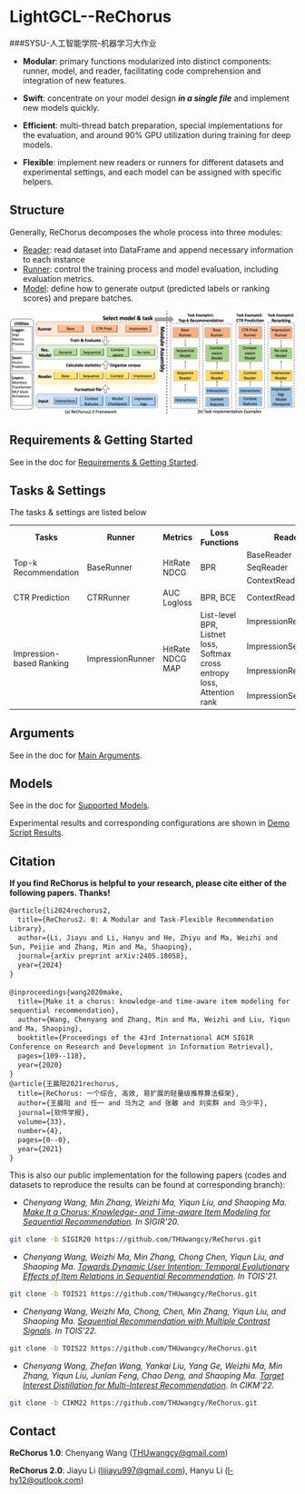 # LightGCL--ReChorus

###SYSU-人工智能学院-机器学习大作业
- **Modular**: primary functions modularized into distinct components: runner, model, and reader, facilitating code comprehension and integration of new features.
  
- **Swift**: concentrate on your model design ***in a single file*** and implement new models quickly.

- **Efficient**: multi-thread batch preparation, special implementations for the evaluation, and around 90% GPU utilization during training for deep models.

- **Flexible**: implement new readers or runners for different datasets and experimental settings, and each model can be assigned with specific helpers.

## Structure

Generally, ReChorus decomposes the whole process into three modules:

- [Reader](https://github.com/THUwangcy/ReChorus/tree/master/src/helpers/BaseReader.py): read dataset into DataFrame and append necessary information to each instance
- [Runner](https://github.com/THUwangcy/ReChorus/tree/master/src/helpers/BaseRunner.py): control the training process and model evaluation, including evaluation metrics.
- [Model](https://github.com/THUwangcy/ReChorus/tree/master/src/models/BaseModel.py): define how to generate output (predicted labels or ranking scores) and prepare batches.

![logo](./docs/_static/module_new.png)

## Requirements & Getting Started
See in the doc for [Requirements & Getting Started](https://github.com/THUwangcy/ReChorus/tree/master/docs/Getting_Started.md).

## Tasks & Settings

The tasks & settings are listed below

<table>
<tr><th> Tasks </th><th> Runner </th><th> Metrics </th><th> Loss Functions</th><th> Reader </th><th> BaseModel </th><th> Models</th><th> Model Modes </th></tr>
<tr><td rowspan="3"> Top-k Recommendation </td><td rowspan="3"> BaseRunner </td><td rowspan="3"> HitRate NDCG </td><td rowspan="3"> BPR </td><td> BaseReader </td><td> BaseModel.GeneralModel </td><td> general </td><td> '' </td></tr>
<tr><td> SeqReader </td><td> BaseModel.SequentialModel </td><td> sequential </td><td> '' </td></tr>
<tr><td> ContextReader </td><td> BaseContextModel.ContextModel </td><td> context </td><td> 'TopK' </td></tr>
<tr><td> CTR Prediction </td><td> CTRRunner </td><td> AUC Logloss </td><td> BPR, BCE </td><td> ContextReader </td><td> BaseContextModel.ContextCTRModel </td><td> context </td><td> 'CTR' </td></tr>
<tr><td rowspan="4"> Impression-based Ranking </td><td rowspan="4"> ImpressionRunner </td><td rowspan="4"> HitRate NDCG MAP </td><td rowspan="4"> List-level BPR, Listnet loss, Softmax cross entropy loss, Attention rank </td><td> ImpressionReader </td><td> BaseImpressionModel.ImpressionModel </td><td> general </td><td> 'Impression' </td></tr>
<tr><td> ImpressionSeqReader </td><td> BaseImpressionModel.ImpressionSeqModel </td><td> sequential </td><td> 'Impression' </td></tr>
<tr><td> ImpressionReader </td><td> BaseRerankerModel.RerankModel </td><td> reranker </td><td> 'General' </td></tr>
<tr><td> ImpressionSeqReader </td><td> BaseRerankerModel.RerankSeqModel </td><td> reranker </td><td> 'Sequential' </td></tr>
</table>


## Arguments
See in the doc for [Main Arguments](https://github.com/THUwangcy/ReChorus/tree/master/docs/Main_Arguments.md).

## Models
See in the doc for [Supported Models](https://github.com/THUwangcy/ReChorus/tree/master/docs/Supported_Models.md).

Experimental results and corresponding configurations are shown in [Demo Script Results](https://github.com/THUwangcy/ReChorus/tree/master/docs/demo_scripts_results/README.md).


## Citation

**If you find ReChorus is helpful to your research, please cite either of the following papers. Thanks!**

```
@article{li2024rechorus2,
  title={ReChorus2. 0: A Modular and Task-Flexible Recommendation Library},
  author={Li, Jiayu and Li, Hanyu and He, Zhiyu and Ma, Weizhi and Sun, Peijie and Zhang, Min and Ma, Shaoping},
  journal={arXiv preprint arXiv:2405.18058},
  year={2024}
}

@inproceedings{wang2020make,
  title={Make it a chorus: knowledge-and time-aware item modeling for sequential recommendation},
  author={Wang, Chenyang and Zhang, Min and Ma, Weizhi and Liu, Yiqun and Ma, Shaoping},
  booktitle={Proceedings of the 43rd International ACM SIGIR Conference on Research and Development in Information Retrieval},
  pages={109--118},
  year={2020}
}
@article{王晨阳2021rechorus,
  title={ReChorus: 一个综合, 高效, 易扩展的轻量级推荐算法框架},
  author={王晨阳 and 任一 and 马为之 and 张敏 and 刘奕群 and 马少平},
  journal={软件学报},
  volume={33},
  number={4},
  pages={0--0},
  year={2021}
}
```

This is also our public implementation for the following papers (codes and datasets to reproduce the results can be found at corresponding branch):


- *Chenyang Wang, Min Zhang, Weizhi Ma, Yiqun Liu, and Shaoping Ma. [Make It a Chorus: Knowledge- and Time-aware Item Modeling for Sequential Recommendation](http://www.thuir.cn/group/~mzhang/publications/SIGIR2020Wangcy.pdf). In SIGIR'20.*

```bash
git clone -b SIGIR20 https://github.com/THUwangcy/ReChorus.git
```

- *Chenyang Wang, Weizhi Ma, Min Zhang, Chong Chen, Yiqun Liu, and Shaoping Ma. [Towards Dynamic User Intention: Temporal Evolutionary Effects of Item Relations in Sequential Recommendation](https://chenchongthu.github.io/files/TOIS-KDA-wcy.pdf). In TOIS'21.*

```bash
git clone -b TOIS21 https://github.com/THUwangcy/ReChorus.git
```

- *Chenyang Wang, Weizhi Ma, Chong, Chen, Min Zhang, Yiqun Liu, and Shaoping Ma. [Sequential Recommendation with Multiple Contrast Signals](https://dl.acm.org/doi/pdf/10.1145/3522673). In TOIS'22.*

```bash
git clone -b TOIS22 https://github.com/THUwangcy/ReChorus.git
```

- *Chenyang Wang, Zhefan Wang, Yankai Liu, Yang Ge, Weizhi Ma, Min Zhang, Yiqun Liu, Junlan Feng, Chao Deng, and Shaoping Ma. [Target Interest Distillation for Multi-Interest Recommendation](). In CIKM'22.*

```bash
git clone -b CIKM22 https://github.com/THUwangcy/ReChorus.git
```

## Contact

**ReChorus 1.0**: Chenyang Wang (THUwangcy@gmail.com)

**ReChorus 2.0**: Jiayu Li (lijiayu997@gmail.com), Hanyu Li (l-hy12@outlook.com)

<!-- MARKDOWN LINKS & IMAGES -->

<!-- https://www.markdownguide.org/basic-syntax/#reference-style-links -->

[contributors-shield]: https://img.shields.io/github/contributors/othneildrew/Best-README-Template.svg?style=flat-square
[contributors-url]: https://github.com/othneildrew/Best-README-Template/graphs/contributors
[forks-shield]: https://img.shields.io/github/forks/othneildrew/Best-README-Template.svg?style=flat-square
[forks-url]: https://github.com/othneildrew/Best-README-Template/network/members
[stars-shield]: https://img.shields.io/github/stars/othneildrew/Best-README-Template.svg?style=flat-square
[stars-url]: https://github.com/othneildrew/Best-README-Template/stargazers
[issues-shield]: https://img.shields.io/github/issues/othneildrew/Best-README-Template.svg?style=flat-square
[issues-url]: https://github.com/othneildrew/Best-README-Template/issues
[license-shield]: https://img.shields.io/github/license/othneildrew/Best-README-Template.svg?style=flat-square
[license-url]: https://github.com/othneildrew/Best-README-Template/blob/master/LICENSE.txt
[linkedin-shield]: https://img.shields.io/badge/-LinkedIn-black.svg?style=flat-square&logo=linkedin&colorB=555
[linkedin-url]: https://linkedin.com/in/othneildrew
[product-screenshot]: images/screenshot.png
